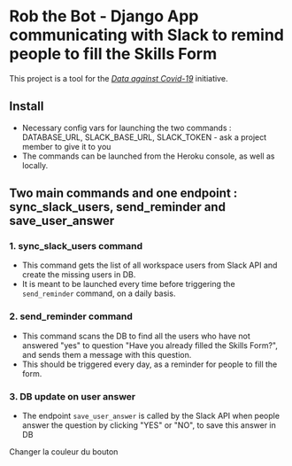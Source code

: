 # Rob the Bot - Django App communicating with Slack to remind people to fill the Skills Form

This project is a tool for the [_Data against Covid-19_](https://twitter.com/data_covid?s=09) initiative.

## Install

- Necessary config vars for launching the two commands : DATABASE_URL, SLACK_BASE_URL, SLACK_TOKEN - ask a project member to give it to you
- The commands can be launched from the Heroku console, as well as locally.

## Two main commands and one endpoint : sync_slack_users, send_reminder and save_user_answer

### 1. sync_slack_users command

- This command gets the list of all workspace users from Slack API and create the missing users in DB.
- It is meant to be launched every time before triggering the `send_reminder` command, on a daily basis.

### 2. send_reminder command

- This command scans the DB to find all the users who have not answered "yes" to question "Have you already filled the Skills Form?", and sends them a message with this question.
- This should be triggered every day, as a reminder for people to fill the form.

### 3. DB update on user answer

- The endpoint `save_user_answer` is called by the Slack API when people answer the question by clicking "YES" or "NO", to save this answer in DB

Changer la couleur du bouton
